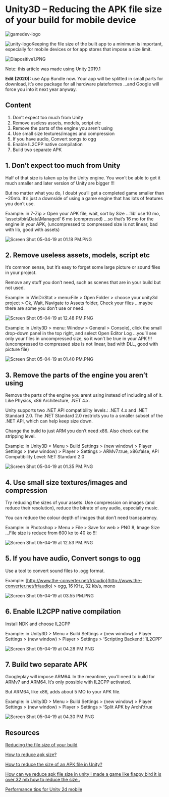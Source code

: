 Unity3D – Reducing the APK file size of your build for mobile device
======

![gamedev-logo](screenshots/gamedev-logo-3.png)

![unity-logo](https://damienfremont.files.wordpress.com/2015/06/unity-logo.png?w=700)Keeping the file size of the built app to a minimum is important, especially for mobile devices or for app stores that impose a size limit.

<span id="more-5737"></span>

![Diapositive1.PNG](https://damienfremont.files.wordpress.com/2019/05/diapositive1.png?w=700)

Note: this article was made using Unity 2019.1

**Edit (2020):** use App Bundle now. Your app will be splitted in small parts for download, it’s one package for all hardware plateformes …and Google will force you into it next year anyway.

## Content

1.  Don’t expect too much from Unity
2.  Remove useless assets, models, script etc
3.  Remove the parts of the engine you aren’t using
4.  Use small size textures/images and compression
5.  If you have audio, Convert songs to ogg
6.  Enable IL2CPP native compilation
7.  Build two separate APK

## 1\. Don’t expect too much from Unity

Half of that size is taken up by the Unity engine. You won’t be able to get it much smaller and later version of Unity are bigger !!!

But no matter what you do, I doubt you’ll get a completed game smaller than ~20mb. It’s just a downside of using a game engine that has lots of features you don’t use.

Example: in 7-Zip > Open your APK file, wait, sort by Size …’lib’ use 10 mo, ‘assets\bin\Data\Managed’ 6 mo (compressed) …so that’s 16 mo for the engine in your APK, (uncompressed to compressed size is not linear, bad with lib, good with assets)

![Screen Shot 05-04-19 at 01.18 PM.PNG](https://damienfremont.files.wordpress.com/2019/05/screen-shot-05-04-19-at-01.18-pm.png?w=700)

## 2\. Remove useless assets, models, script etc

It’s common sense, but it’s easy to forget some large picture or sound files in your project.

Remove any stuff you don’t need, such as scenes that are in your build but not used.

Example: in WinDirStat > menu:File > Open Folder > choose your unity3d project > Ok, Wait, Navigate to Assets folder, Check your files …maybe there are some you don’t use or need.

![Screen Shot 05-04-19 at 12.48 PM.PNG](https://damienfremont.files.wordpress.com/2019/05/screen-shot-05-04-19-at-12.48-pm.png?w=700)

Example: in Unity3D > menu: Window > General > Console), click the small drop-down panel in the top right, and select Open Editor Log …you’ll see only your files in uncompressed size, so it won’t be true in your APK !!! (uncompressed to compressed size is not linear, bad with DLL, good with picture file)

![Screen Shot 05-04-19 at 01.40 PM.PNG](https://damienfremont.files.wordpress.com/2019/05/screen-shot-05-04-19-at-01.40-pm.png?w=700)

## 3\. Remove the parts of the engine you aren’t using

Remove the parts of the engine you arent using instead of including all of it. Like Physics, x86 Architecture, .NET 4.x.

Unity supports two .NET API compatibility levels.: .NET 4.x and .NET Standard 2.0\. The .NET Standard 2.0 restricts you to a smaller subset of the .NET API, which can help keep size down.


Change the build to just ARM you don’t need x86\. Also check out the stripping level.

Example: in Unity3D > Menu > Build Settings > (new window) > Player Settings > (new window) > Player > Settings > ARMv7:true, x86:false, API Compatibility Level: NET Standard 2.0

![Screen Shot 05-04-19 at 01.35 PM.PNG](https://damienfremont.files.wordpress.com/2019/05/screen-shot-05-04-19-at-01.35-pm-1.png?w=700)


## 4\. Use small size textures/images and compression

Try reducing the sizes of your assets. Use compression on images (and reduce their resolution), reduce the bitrate of any audio, especially music.

You can reduce the colour depth of images that don’t need transparency.

Example: in Photoshop > Menu > File > Save for web > PNG 8, Image Size …File size is reduce from 600 ko to 40 ko !!!

![Screen Shot 05-04-19 at 12.53 PM.PNG](https://damienfremont.files.wordpress.com/2019/05/screen-shot-05-04-19-at-12.53-pm.png?w=700)

## 5\. If you have audio, Convert songs to ogg

Use a tool to convert sound files to .ogg format.

Example: [http://www.the-converter.net/fr/audio](http://www.the-converter.net/fr/audio) > ogg, 16 KHz, 32 kb/s, mono

![Screen Shot 05-04-19 at 03.55 PM.PNG](https://damienfremont.files.wordpress.com/2019/05/screen-shot-05-04-19-at-03.55-pm.png?w=700)

## 6\. Enable IL2CPP native compilation

Install NDK and choose IL2CPP

Example: in Unity3D > Menu > Build Settings > (new window) > Player Settings > (new window) > Player > Settings > ‘Scripting Backend’:’IL2CPP’

![Screen Shot 05-04-19 at 04.28 PM.PNG](https://damienfremont.files.wordpress.com/2019/05/screen-shot-05-04-19-at-04.28-pm.png?w=700)

## 7\. Build two separate APK

Googleplay will impose ARM64\. In the meantime, you’ll need to build for ARMv7 and ARM64\. It’s only possible with IL2CPP activated.

But ARM64, like x86, adds about 5 MO to your APK file.

Example: in Unity3D > Menu > Build Settings > (new window) > Player Settings > (new window) > Player > Settings > ‘Split APK by Archi’:true

![Screen Shot 05-04-19 at 04.30 PM.PNG](https://damienfremont.files.wordpress.com/2019/05/screen-shot-05-04-19-at-04.30-pm.png?w=700)

## Resources

[Reducing the file size of your build](https://docs.unity3d.com/Manual/ReducingFilesize.html)

[How to reduce apk size?](https://forum.unity.com/threads/how-to-reduce-apk-size.493746/)

[How to reduce the size of an APK file in Unity?](https://stackoverflow.com/questions/28100362/how-to-reduce-the-size-of-an-apk-file-in-unity)

[How can we reduce apk file size in unity i made a game like flappy bird it is over 32 mb how to reduce the size .](https://www.reddit.com/r/Unity2D/comments/6jf887/how_can_we_reduce_apk_file_size_in_unity_i_made_a/)

[Performance tips for Unity 2d mobile](https://divillysausages.com/2016/01/21/performance-tips-for-unity-2d-mobile/)